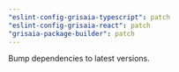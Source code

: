 ```yaml
---
"eslint-config-grisaia-typescript": patch
"eslint-config-grisaia-react": patch
"grisaia-package-builder": patch
---
```


Bump dependencies to latest versions.
